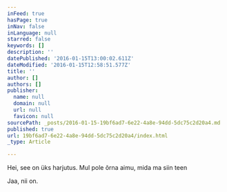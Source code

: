 ```yaml
---
inFeed: true
hasPage: true
inNav: false
inLanguage: null
starred: false
keywords: []
description: ''
datePublished: '2016-01-15T13:00:02.611Z'
dateModified: '2016-01-15T12:58:51.577Z'
title: ''
author: []
authors: []
publisher:
  name: null
  domain: null
  url: null
  favicon: null
sourcePath: _posts/2016-01-15-19bf6ad7-6e22-4a8e-94dd-5dc75c2d20a4.md
published: true
url: 19bf6ad7-6e22-4a8e-94dd-5dc75c2d20a4/index.html
_type: Article

---
```

Hei, see on üks harjutus. Mul pole õrna aimu, mida ma siin teen

Jaa, nii on.